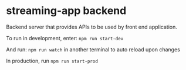 # streaming-app backend

Backend server that provides APIs to be used by front end application.

To run in development, enter: `npm run start-dev`

And run: `npm run watch` in another terminal to auto reload upon changes

In production, run `npm run start-prod`